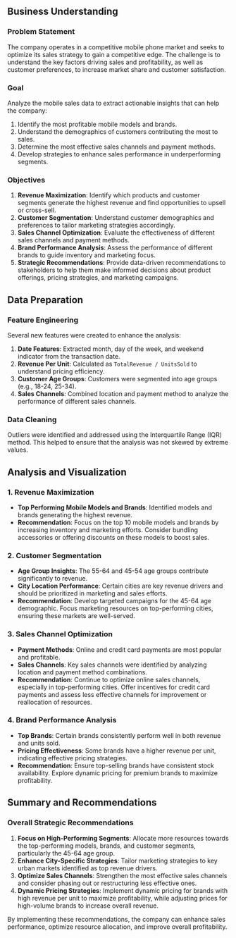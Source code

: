 ## **Business Understanding**

### **Problem Statement**
The company operates in a competitive mobile phone market and seeks to optimize its sales strategy to gain a competitive edge. The challenge is to understand the key factors driving sales and profitability, as well as customer preferences, to increase market share and customer satisfaction.

### **Goal**
Analyze the mobile sales data to extract actionable insights that can help the company:
1. Identify the most profitable mobile models and brands.
2. Understand the demographics of customers contributing the most to sales.
3. Determine the most effective sales channels and payment methods.
4. Develop strategies to enhance sales performance in underperforming segments.

### **Objectives**
1. **Revenue Maximization**: Identify which products and customer segments generate the highest revenue and find opportunities to upsell or cross-sell.
2. **Customer Segmentation**: Understand customer demographics and preferences to tailor marketing strategies accordingly.
3. **Sales Channel Optimization**: Evaluate the effectiveness of different sales channels and payment methods.
4. **Brand Performance Analysis**: Assess the performance of different brands to guide inventory and marketing focus.
5. **Strategic Recommendations**: Provide data-driven recommendations to stakeholders to help them make informed decisions about product offerings, pricing strategies, and marketing campaigns.

## **Data Preparation**

### **Feature Engineering**
Several new features were created to enhance the analysis:
1. **Date Features**: Extracted month, day of the week, and weekend indicator from the transaction date.
2. **Revenue Per Unit**: Calculated as `TotalRevenue / UnitsSold` to understand pricing efficiency.
3. **Customer Age Groups**: Customers were segmented into age groups (e.g., 18-24, 25-34).
4. **Sales Channels**: Combined location and payment method to analyze the performance of different sales channels.

### **Data Cleaning**
Outliers were identified and addressed using the Interquartile Range (IQR) method. This helped to ensure that the analysis was not skewed by extreme values.

## **Analysis and Visualization**

### 1. **Revenue Maximization**
   - **Top Performing Mobile Models and Brands**: Identified models and brands generating the highest revenue.
   - **Recommendation**: Focus on the top 10 mobile models and brands by increasing inventory and marketing efforts. Consider bundling accessories or offering discounts on these models to boost sales.

### 2. **Customer Segmentation**
   - **Age Group Insights**: The 55-64 and 45-54 age groups contribute significantly to revenue.
   - **City Location Performance**: Certain cities are key revenue drivers and should be prioritized in marketing and sales efforts.
   - **Recommendation**: Develop targeted campaigns for the 45-64 age demographic. Focus marketing resources on top-performing cities, ensuring these markets are well-served.

### 3. **Sales Channel Optimization**
   - **Payment Methods**: Online and credit card payments are most popular and profitable.
   - **Sales Channels**: Key sales channels were identified by analyzing location and payment method combinations.
   - **Recommendation**: Continue to optimize online sales channels, especially in top-performing cities. Offer incentives for credit card payments and assess less effective channels for improvement or reallocation of resources.

### 4. **Brand Performance Analysis**
   - **Top Brands**: Certain brands consistently perform well in both revenue and units sold.
   - **Pricing Effectiveness**: Some brands have a higher revenue per unit, indicating effective pricing strategies.
   - **Recommendation**: Ensure top-selling brands have consistent stock availability. Explore dynamic pricing for premium brands to maximize profitability.

## **Summary and Recommendations**

### **Overall Strategic Recommendations**
1. **Focus on High-Performing Segments**: Allocate more resources towards the top-performing models, brands, and customer segments, particularly the 45-64 age group.
2. **Enhance City-Specific Strategies**: Tailor marketing strategies to key urban markets identified as top revenue drivers.
3. **Optimize Sales Channels**: Strengthen the most effective sales channels and consider phasing out or restructuring less effective ones.
4. **Dynamic Pricing Strategies**: Implement dynamic pricing for brands with high revenue per unit to maximize profitability, while adjusting prices for high-volume brands to increase overall revenue.

By implementing these recommendations, the company can enhance sales performance, optimize resource allocation, and improve overall profitability.
